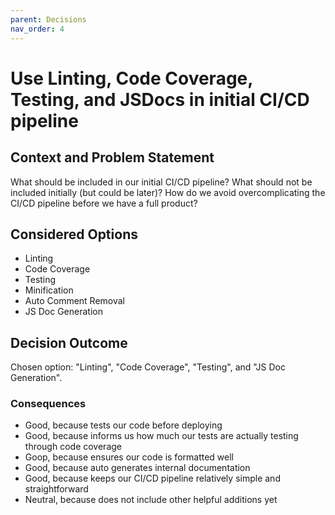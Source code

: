 ```yaml
---
parent: Decisions
nav_order: 4
---
```

# Use Linting, Code Coverage, Testing, and JSDocs in initial CI/CD pipeline

## Context and Problem Statement

What should be included in our initial CI/CD pipeline?
What should not be included initially (but could be later)?
How do we avoid overcomplicating the CI/CD pipeline before we have a full product?

## Considered Options

* Linting
* Code Coverage
* Testing
* Minification
* Auto Comment Removal
* JS Doc Generation

## Decision Outcome

Chosen option: "Linting", "Code Coverage", "Testing", and "JS Doc Generation". 

### Consequences

* Good, because tests our code before deploying
* Good, because informs us how much our tests are actually testing through code coverage
* Goop, because ensures our code is formatted well
* Good, because auto generates internal documentation
* Good, because keeps our CI/CD pipeline relatively simple and straightforward
* Neutral, because does not include other helpful additions yet
